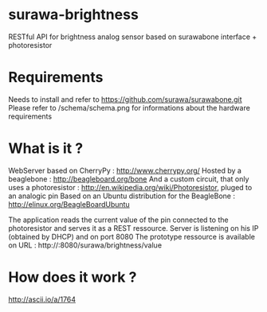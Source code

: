 surawa-brightness
=================

RESTful API for brightness analog sensor based on surawabone interface + photoresistor


Requirements
=================

Needs to install and refer to https://github.com/surawa/surawabone.git
Please refer to /schema/schema.png for informations about the hardware requirements

What is it ?
=================

WebServer based on CherryPy : http://www.cherrypy.org/
Hosted by a beaglebone : http://beagleboard.org/bone
And a custom circuit, that only uses a photoresistor : http://en.wikipedia.org/wiki/Photoresistor, pluged to an analogic pin
Based on an Ubuntu distribution for the BeagleBone : http://elinux.org/BeagleBoardUbuntu

The application reads the current value of the pin connected to the photoresistor and serves it as a REST ressource.
Server is listening on his IP (obtained by DHCP) and on port 8080
The prototype ressource is available on URL : http://<IP>:8080/surawa/brightness/value



How does it work ?
=================
http://ascii.io/a/1764
